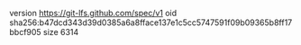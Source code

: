 version https://git-lfs.github.com/spec/v1
oid sha256:b47dcd343d39d0385a6a8fface137e1c5cc5747591f09b09365b8ff17bbcf905
size 6314
